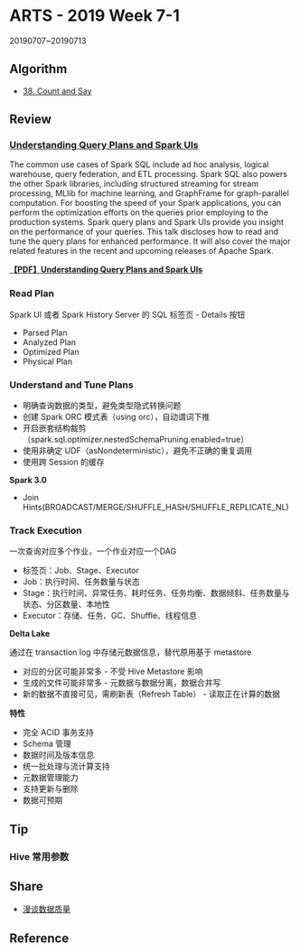 # ARTS - 2019 Week 7-1

20190707~20190713

## Algorithm

- [38. Count and Say](https://leetcode.com/problems/count-and-say/)

## Review

### [Understanding Query Plans and Spark UIs](https://databricks.com/session/understanding-query-plans-and-spark-uis)

The common use cases of Spark SQL include ad hoc analysis, logical warehouse, query federation, and ETL processing. Spark SQL also powers the other Spark libraries, including structured streaming for stream processing, MLlib for machine learning, and GraphFrame for graph-parallel computation. For boosting the speed of your Spark applications, you can perform the optimization efforts on the queries prior employing to the production systems. Spark query plans and Spark UIs provide you insight on the performance of your queries. This talk discloses how to read and tune the query plans for enhanced performance. It will also cover the major related features in the recent and upcoming releases of Apache Spark.

**[【PDF】Understanding Query Plans and Spark UIs](../../asset/pdf/understanding-query-plans-and-spark-uis.pdf)**

### Read Plan

Spark UI 或者 Spark History Server 的 SQL 标签页 - Details 按钮

- Parsed Plan
- Analyzed Plan
- Optimized Plan
- Physical Plan

### Understand and Tune Plans

- 明确查询数据的类型，避免类型隐式转换问题
- 创建 Spark ORC 模式表（using orc），自动谓词下推
- 开启嵌套结构裁剪（spark.sql.optimizer.nestedSchemaPruning.enabled=true）
- 使用非确定 UDF（asNondeterministic），避免不正确的重复调用
- 使用跨 Session 的缓存

**Spark 3.0**

- Join Hints(BROADCAST/MERGE/SHUFFLE_HASH/SHUFFLE_REPLICATE_NL)

### Track Execution

一次查询对应多个作业，一个作业对应一个DAG

- 标签页：Job、Stage、Executor
- Job：执行时间、任务数量与状态
- Stage：执行时间、异常任务、耗时任务、任务均衡、数据倾斜、任务数量与状态、分区数量、本地性
- Executor：存储、任务、GC、Shuffle、线程信息

**Delta Lake**

通过在 transaction log 中存储元数据信息，替代原用基于 metastore

- 对应的分区可能非常多 - 不受 Hive Metastore 影响
- 生成的文件可能非常多 - 元数据与数据分离，数据合并写
- 新的数据不直接可见，需刷新表（Refresh Table） - 读取正在计算的数据

**特性**

- 完全 ACID 事务支持
- Schema 管理
- 数据时间及版本信息
- 统一批处理与流计算支持
- 元数据管理能力
- 支持更新与删除
- 数据可预期

## Tip

### Hive 常用参数



## Share

- [漫谈数据质量](../../share/2019/talking-data-quality.md)

## Reference
